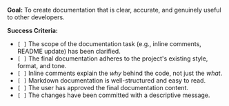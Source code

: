 **Goal:** To create documentation that is clear, accurate, and genuinely useful to other developers.

**Success Criteria:**

- `[ ]` The scope of the documentation task (e.g., inline comments, README update) has been clarified.
- `[ ]` The final documentation adheres to the project's existing style, format, and tone.
- `[ ]` Inline comments explain the _why_ behind the code, not just the _what_.
- `[ ]` Markdown documentation is well-structured and easy to read.
- `[ ]` The user has approved the final documentation content.
- `[ ]` The changes have been committed with a descriptive message.
